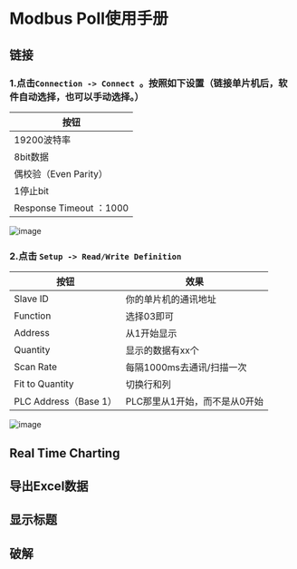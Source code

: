 # Modbus Poll使用手册
## 链接
### 1.点击`Connection -> Connect `。按照如下设置（链接单片机后，软件自动选择，也可以手动选择。）
| 按钮 | 
| -----|
|19200波特率|
| 8bit数据 |
|  偶校验（Even Parity）|
| 1停止bit |
| Response Timeout ：1000 |

![image](https://user-images.githubusercontent.com/43512109/181444070-f95ac026-8887-4200-af3a-d8abe252829f.png)

### 2.点击 `Setup -> Read/Write Definition`
| 按钮 | 效果 |
| -----| ----- |
| Slave ID  | 你的单片机的通讯地址 |
| Function  | 选择03即可 |
| Address  | 从1开始显示 |
| Quantity  | 显示的数据有xx个 |
| Scan Rate  | 每隔1000ms去通讯/扫描一次 |
| Fit to Quantity  | 切换行和列 |
| PLC Address（Base 1）  | PLC那里从1开始，而不是从0开始 |

![image](https://user-images.githubusercontent.com/43512109/181444832-c62495de-75e2-4560-a682-c133ad7068e5.png)


## Real Time Charting

## 导出Excel数据

## 显示标题

## 破解
